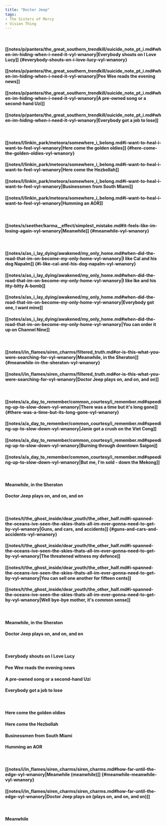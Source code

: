 ```yaml
---
title: "Doctor Jeep"
tags:
- The Sisters of Mercy
- Vision Thing
---
```

&nbsp;
#### [[notes/p/pantera/the_great_southern_trendkill/suicide_note_pt_i.md#when-im-hiding-when-i-need-it-vyl-wnanory|Everybody shouts on I Love Lucy]] {#everybody-shouts-on-i-love-lucy-vyl-wnanory}
#### [[notes/p/pantera/the_great_southern_trendkill/suicide_note_pt_i.md#when-im-hiding-when-i-need-it-vyl-wnanory|Pee Wee reads the evening news]]
#### [[notes/p/pantera/the_great_southern_trendkill/suicide_note_pt_i.md#when-im-hiding-when-i-need-it-vyl-wnanory|A pre-owned song or a second-hand Uzi]]
#### [[notes/p/pantera/the_great_southern_trendkill/suicide_note_pt_i.md#when-im-hiding-when-i-need-it-vyl-wnanory|Everybody got a job to lose]]
&nbsp;
#### [[notes/l/linkin_park/meteora/somewhere_i_belong.md#i-want-to-heal-i-want-to-feel-vyl-wnanory|Here come the golden oldies]] {#here-come-the-golden-oldies-vyl-wnanory}
#### [[notes/l/linkin_park/meteora/somewhere_i_belong.md#i-want-to-heal-i-want-to-feel-vyl-wnanory|Here come the Hezbollah]]
#### [[notes/l/linkin_park/meteora/somewhere_i_belong.md#i-want-to-heal-i-want-to-feel-vyl-wnanory|Businessmen from South Miami]]
#### [[notes/l/linkin_park/meteora/somewhere_i_belong.md#i-want-to-heal-i-want-to-feel-vyl-wnanory|Humming an AOR]]
&nbsp;
#### [[notes/s/seether/karma__effect/simplest_mistake.md#it-feels-like-im-losing-again-vyl-wnanory|Meanwhile]] {#meanwhile-vyl-wnanory}
&nbsp;
#### [[notes/a/as_i_lay_dying/awakened/my_only_home.md#when-did-the-road-that-im-on-become-my-only-home-vyl-wnanory|I like Cal and his dog Napalm]] {#i-like-cal-and-his-dog-napalm-vyl-wnanory}
#### [[notes/a/as_i_lay_dying/awakened/my_only_home.md#when-did-the-road-that-im-on-become-my-only-home-vyl-wnanory|I like Ike and his itty-bitty A-bomb]]
#### [[notes/a/as_i_lay_dying/awakened/my_only_home.md#when-did-the-road-that-im-on-become-my-only-home-vyl-wnanory|Everybody got one, I want mine]]
#### [[notes/a/as_i_lay_dying/awakened/my_only_home.md#when-did-the-road-that-im-on-become-my-only-home-vyl-wnanory|You can order it up on Channel Nine]]
&nbsp;
#### [[notes/i/in_flames/siren_charms/filtered_truth.md#or-is-this-what-you-were-searching-for-vyl-wnanory|Meanwhile, in the Sheraton]] {#meanwhile-in-the-sheraton-vyl-wnanory}
#### [[notes/i/in_flames/siren_charms/filtered_truth.md#or-is-this-what-you-were-searching-for-vyl-wnanory|Doctor Jeep plays on, and on, and on]]
&nbsp;
#### [[notes/a/a_day_to_remember/common_courtesy/i_remember.md#speeding-up-to-slow-down-vyl-wnanory|There was a time but it's long gone]] {#there-was-a-time-but-its-long-gone-vyl-wnanory}
#### [[notes/a/a_day_to_remember/common_courtesy/i_remember.md#speeding-up-to-slow-down-vyl-wnanory|Janie got a crush on the Viet Cong]]
#### [[notes/a/a_day_to_remember/common_courtesy/i_remember.md#speeding-up-to-slow-down-vyl-wnanory|Burning through downtown Saigon]]
#### [[notes/a/a_day_to_remember/common_courtesy/i_remember.md#speeding-up-to-slow-down-vyl-wnanory|But me, I'm sold - down the Mekong]]
&nbsp;
#### Meanwhile, in the Sheraton
#### Doctor Jeep plays on, and on, and on
&nbsp;
#### [[notes/t/the_ghost_inside/dear_youth/the_other_half.md#i-spanned-the-oceans-ive-seen-the-skies-thats-all-im-ever-gonna-need-to-get-by-vyl-wnanory|Guns, and cars, and accidents]] {#guns-and-cars-and-accidents-vyl-wnanory}
#### [[notes/t/the_ghost_inside/dear_youth/the_other_half.md#i-spanned-the-oceans-ive-seen-the-skies-thats-all-im-ever-gonna-need-to-get-by-vyl-wnanory|The threatened witness my defence]]
#### [[notes/t/the_ghost_inside/dear_youth/the_other_half.md#i-spanned-the-oceans-ive-seen-the-skies-thats-all-im-ever-gonna-need-to-get-by-vyl-wnanory|You can sell one another for fifteen cents]]
#### [[notes/t/the_ghost_inside/dear_youth/the_other_half.md#i-spanned-the-oceans-ive-seen-the-skies-thats-all-im-ever-gonna-need-to-get-by-vyl-wnanory|Well bye-bye mother, it's common sense]]
&nbsp;
#### Meanwhile, in the Sheraton
#### Doctor Jeep plays on, and on, and on
&nbsp;
#### Everybody shouts on I Love Lucy
#### Pee Wee reads the evening news
#### A pre-owned song or a second-hand Uzi
#### Everybody got a job to lose
&nbsp;
#### Here come the golden oldies
#### Here come the Hezbollah
#### Businessmen from South Miami
#### Humming an AOR
&nbsp;
#### [[notes/i/in_flames/siren_charms/siren_charms.md#how-far-until-the-edge-vyl-wnanory|Meanwhile (meanwhile)]] {#meanwhile-meanwhile-vyl-wnanory}
#### [[notes/i/in_flames/siren_charms/siren_charms.md#how-far-until-the-edge-vyl-wnanory|Doctor Jeep plays on (plays on, and on, and on)]]
&nbsp;
#### Meanwhile
